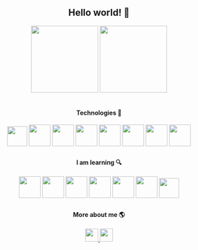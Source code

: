 <h2 align="center"> Hello world! 👋 </h2>
<div align="center" style="gap:5%; margin-bottom: 7%;">
	<img height="155" src="https://github-readme-stats.vercel.app/api?username=gabriel04alves&show_icons=true&theme=github_dark&hide=contribs,prs&rank_icon=github" />
	<img height="155" src="https://github-readme-stats.vercel.app/api/top-langs/?username=gabriel04alves&layout=compact&theme=github_dark"/>
</div>
<div align="center" style="margin-top: 5%;">
	<h4> Technologies 🎯 </h4> 
	<div style="margin-top: 1%; gap: 1%"> 
		<img src="https://img.icons8.com/material-outlined/384/5682b6/html-5.png" style="height: 46px;" viewBox="0 0 24 24" >
		</img> 
		<img src="https://img.icons8.com/windows/512/5682b6/css3.png" style="height: 50px;" viewBox="0 0 24 24" >
		</img> 
		<img src="https://img.icons8.com/windows/512/5682b6/js-squared.png" style="height: 50px;" viewBox="0 0 24 24" >
		</img> 
		<img src="https://img.icons8.com/windows/512/5682b6/vuejs.png" style="height: 50px;" viewBox="0 0 24 24" >
		</img>
		<img src="https://img.icons8.com/windows/512/5682b6/react-native.png" style="height: 50px;" viewBox="0 0 24 24" >
		</img>
		<img src="https://img.icons8.com/windows/512/5682b6/nodejs.png" style="height: 50px;" viewBox="0 0 24 24" >
		</img> 
		<img src="https://img.icons8.com/windows/512/5682b6/python.png" style="height: 50px;" viewBox="0 0 24 24" >
		</img>
		<img src="https://img.icons8.com/windows/512/5682b6/git.png" style="height: 50px;" viewBox="0 0 24 24" >
		</img>
	</div>
</div>

<div align="center" style="margin-top: 5%;"> 	
	<h4> I am learning 🔍 </h4>
	<div style="margin-top: 1%; gap: 1%">
		<img src="https://img.icons8.com/windows/512/5682b6/typescript.png" style="height: 50px;" viewBox="0 0 24 24" >
		<img src="https://img.icons8.com/windows/512/5682b6/angularjs.png" style="height: 50px;" viewBox="0 0 24 24" >
		<img src="https://img.icons8.com/windows/512/5682b6/django.png" style="height: 50px;" viewBox="0 0 24 24" >
		<img src="https://img.icons8.com/windows/512/5682b6/docker.png" style="height: 50px;" viewBox="0 0 24 24" >
		<img src="https://img.icons8.com/windows/512/5682b6/mysql.png" style="height: 50px;" viewBox="0 0 24 24" >	
		<img src="https://img.icons8.com/windows/512/5682b6/postgreesql.png" style="height: 50px;" viewBox="0 0 24 24" >
		<img src="https://img.icons8.com/nolan/450/5682b6/mongo-db.png" style="height: 46px;" viewBox="0 0 24 24" >
	</div>	
</div>


<div align="center" style="margin-top: 5%;">
	<h4> More about me 🌎 </h4>
	<div style="margin-top: 1%; gap: 1%">
		<a href="https://www.instagram.com/_gallves/"> <img src="https://img.shields.io/badge/Instagram-5682b6?style=for-the-badge&logo=instagram&logoColor=white" style="height: 30px;" viewBox="0 0 24 24" > </a>
		<a href="https://open.spotify.com/user/styykqcga6venje415m8dq5pk"> <img src="https://img.shields.io/badge/Spotify-5682b6?style=for-the-badge&logo=spotify&logoColor=white" style="height: 30px;" viewBox="0 0 24 24" > </a>
	</div>
</div>
